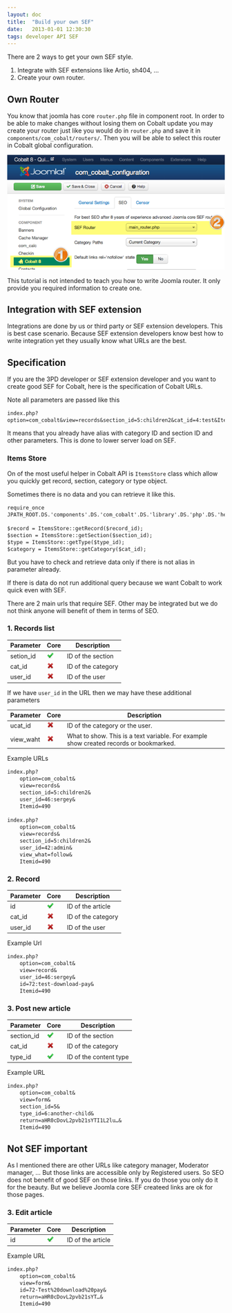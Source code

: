 ```yaml
---
layout: doc
title:  "Build your own SEF"
date:   2013-01-01 12:30:30
tags: developer API SEF
---
```


There are 2 ways to get your own SEF style. 

1. Integrate with SEF extensions like Artio, sh404, ...
2. Create your own router.

## Own Router

You know that joomla has core `router.php` file in component root. In order to be able to make changes without losing them on Cobalt update you may create your router just like you would do in `router.php` and save it in `components/com_cobalt/routers/`. Then you will be able to select this router in Cobalt global configuration.

![select](/assets/img/screenshots/set-router.png)

This tutorial is not intended to teach you how to write Joomla router. It only provide you required information to create one.

## Integration with SEF extension

Integrations are done by us or third party or SEF extension developers. This is best case scenario. Because SEF extension developers know best how to write integration yet they usually know what URLs are the best.

## Specification

If you are the 3PD developer or SEF extension developer and you want to create good SEF for Cobalt, here is the specification of Cobalt URLs.

Note all parameters are passed like this

	index.php?option=com_cobalt&view=records&section_id=5:children2&cat_id=4:test&Itemid=490

It means that you already have alias with category ID and section ID and other parameters. This is done to lower server load on SEF. 

### Items Store

On of the most useful helper in Cobalt API is `ItemsStore` class which allow you quickly get record, section, category or type object.

Sometimes there is no data and you can retrieve it like this.

	require_once JPATH_ROOT.DS.'components'.DS.'com_cobalt'.DS.'library'.DS.'php'.DS.'helper.php';
	
	$record = ItemsStore::getRecord($record_id);
	$section = ItemsStore::getSection($section_id);
	$type = ItemsStore::getType($type_id);
	$category = ItemsStore::getCategory($cat_id);

But you have to check and retrieve data only if there is not alias in parameter already. 

<div class="box-warning">If there is data do not run additional query because we want Cobalt to work quick even with SEF.</div>

There are 2 main urls that require SEF. Other may be integrated but we do not think anyone will benefit of them in terms of SEO.

### 1. Records list

Parameter | Core 	  | Description
----------|-----------|-------------------
setion_id | ![Yes][1] | ID of the section
cat_id	  | ![Yes][2] | ID of the category
user_id	  | ![Yes][2] | ID of the user

If we have `user_id` in the URL then we may have these additional parameters

Parameter | Core 	  | Description
----------|-----------|-------------------
ucat_id	  | ![Yes][2] | ID of the category or the user.
view_waht | ![Yes][2] | What to show. This is a text variable. For example show created records or bookmarked. 

Example URLs

	index.php?
		option=com_cobalt&
		view=records&
		section_id=5:children2&
		user_id=46:sergey&
		Itemid=490
	
	index.php?
		option=com_cobalt&
		view=records&
		section_id=5:children2&
		user_id=42:admin&
		view_what=follow&
		Itemid=490

### 2. Record

Parameter | Core 	  | Description
----------|-----------|-------------------
id		  | ![Yes][1] | ID of the article
cat_id	  | ![Yes][2] | ID of the category
user_id	  | ![Yes][2] | ID of the user

Example Url

	index.php?
		option=com_cobalt&
		view=record&
		user_id=46:sergey&
		id=72:test-download-pay&
		Itemid=490

### 3. Post new article

Parameter | Core 	  | Description
----------|-----------|-------------------
section_id| ![Yes][1] | ID of the section
cat_id	  | ![Yes][2] | ID of the category
type_id	  | ![Yes][1] | ID of the content type


Example URL

	index.php?
		option=com_cobalt&
		view=form&
		section_id=5&
		type_id=6:another-child&
		return=aHR0cDovL2pvb21sYTI1L2lu…&
		Itemid=490
	

## Not SEF important

As I mentioned there are other URLs like category manager, Moderator manager, … But those links are accessible only by Registered users. So SEO does not benefit of good SEF on those links. If you do those you only do it for the beauty. But we believe Joomla core SEF createed links are ok for those pages. 

### 3. Edit article

Parameter | Core 	  | Description
----------|-----------|-------------------
id		  | ![Yes][1] | ID of the article

Example URL

	index.php?
		option=com_cobalt&
		view=form&
		id=72-Test%20download%20pay&
		return=aHR0cDovL2pvb21sYT…&
		Itemid=490

[1]: /assets/img/tick.png
[2]: /assets/img/cross.png


